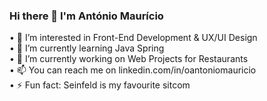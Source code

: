 ### Hi there 👋 I'm António Maurício

• 👀 I’m interested in Front-End Development & UX/UI Design
<br>
• 🌱 I’m currently learning Java Spring
<br>
• 🔭 I’m currently working on Web Projects for Restaurants
<br>
• 📫 You can reach me on linkedin.com/in/oantoniomauricio
<br>
• ⚡ Fun fact: Seinfeld is my favourite sitcom

<!--
**oAntonioMauricio/oAntonioMauricio** is a ✨ _special_ ✨ repository because its `README.md` (this file) appears on your GitHub profile.

Here are some ideas to get you started:

- 🔭 I’m currently working on ...
- 🌱 I’m currently learning ...
- 👯 I’m looking to collaborate on ...
- 🤔 I’m looking for help with ...
- 💬 Ask me about ...
- 📫 How to reach me: ...
- 😄 Pronouns: ...
- ⚡ Fun fact: ...
-->
